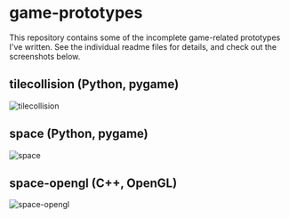 game-prototypes
===============

This repository contains some of the incomplete game-related prototypes I've written. See the individual readme files 
for details, and check out the screenshots below.

tilecollision (Python, pygame)
-------------
![tilecollision](https://raw.github.com/tdryer/game-prototypes/master/tilecollision/screenshot.png)

space (Python, pygame)
-----
![space](https://raw.github.com/tdryer/game-prototypes/master/space/screenshot.png)

space-opengl (C++, OpenGL)
------------
![space-opengl](https://raw.github.com/tdryer/game-prototypes/master/space/screenshot.png)

